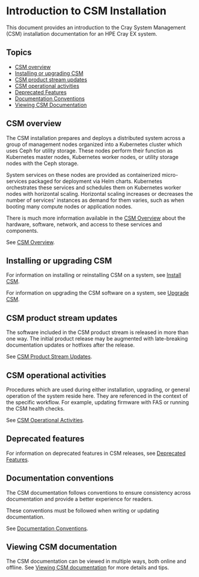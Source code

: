 # Introduction to CSM Installation

This document provides an introduction to the Cray System Management (CSM) installation documentation
for an HPE Cray EX system.

## Topics

- [CSM overview](#csm-overview)
- [Installing or upgrading CSM](#installing-or-upgrading-csm)
- [CSM product stream updates](#csm-product-stream-updates)
- [CSM operational activities](#csm-operational-activities)
- [Deprecated Features](#deprecated-features)
- [Documentation Conventions](#documentation-conventions)
- [Viewing CSM Documentation](#viewing-csm-documentation)

## CSM overview

The CSM installation prepares and deploys a distributed system across a group of management
nodes organized into a Kubernetes cluster which uses Ceph for utility storage. These nodes
perform their function as Kubernetes master nodes, Kubernetes worker nodes, or utility storage
nodes with the Ceph storage.

System services on these nodes are provided as containerized micro-services packaged for deployment
via Helm charts. Kubernetes orchestrates these services and schedules them on Kubernetes worker
nodes with horizontal scaling. Horizontal scaling increases or decreases the number of services' instances as
demand for them varies, such as when booting many compute nodes or application nodes.

There is much more information available in the [CSM Overview](csm_overview.md) about the hardware,
software, network, and access to these services and components.

See [CSM Overview](csm_overview.md).

## Installing or upgrading CSM

For information on installing or reinstalling CSM on a system, see [Install CSM](../install/README.md).

For information on upgrading the CSM software on a system, see [Upgrade CSM](../upgrade/README.md).

## CSM product stream updates

The software included in the CSM product stream is released in more than one way. The initial product release may be augmented with late-breaking documentation updates or hotfixes after the release.

See [CSM Product Stream Updates](../update_product_stream/README.md).

## CSM operational activities

Procedures which are used during either installation, upgrading, or general operation of the system reside here. They are referenced in the context
of the specific workflow. For example, updating firmware with FAS or running the CSM health checks.

See [CSM Operational Activities](../operations/README.md).

## Deprecated features

For information on deprecated features in CSM releases, see [Deprecated Features](deprecated_features/README.md).

## Documentation conventions

The CSM documentation follows conventions to ensure consistency across documentation and provide a
better experience for readers.

These conventions must be followed when writing or updating documentation.

See [Documentation Conventions](documentation_conventions.md).

## Viewing CSM documentation

The CSM documentation can be viewed in multiple ways, both online and offline. See
[Viewing CSM documentation](viewing_csm_documentation.md) for more details and tips.
